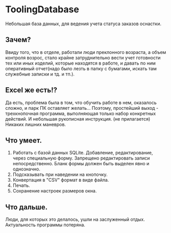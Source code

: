 # ToolingDatabase
Небольшая база данных, для ведения учета статуса заказов оснастки.

## Зачем? 
Ввиду того, что в отделе, работали люди преклонного возраста, а объем контроля возрос, стало крайне затруднительно вести учет готовности тех или иных изделий, которые находятся в работе, и давать по ним оперативный отчет(надо было лезть в папку с бумагами, искать там служебные записки и тд. и тп.).

## Excel же есть!? 
Да есть, проблема была в том, что обучить работе в нем, оказалось сложно, и парк ПК оставляет желать... Поэтому, простейший выход - трехкнопочная программа, выполняющая только набор конкретных действий. И небольшая рукописная инструкция. (не прилагается) Никаких лишних маневров.

## Что умеет.
1. Работать с базой данных SQLite.
Добавление, редактирование, через специальную форму. Запрещено редактировать записи непосредственно. Бланк формы должен быть выделен явно и однозначно.
2. Подсказывать при наведении на кнопочку.
3. Конвертация в "CSV" формат в виде файла.
4. Печать.
5. Сохранение настроек размеров окна.

## Что дальше.

Люди, для которых это делалось, ушли на заслуженный отдых. Актуальность программы потеряна.
